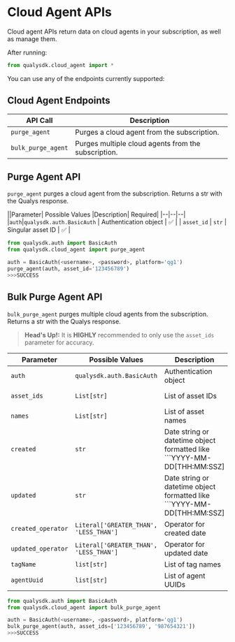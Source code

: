 # Cloud Agent APIs

Cloud agent APIs return data on cloud agents in your subscription, as well as manage them.

After running:
```py
from qualysdk.cloud_agent import *
```
You can use any of the endpoints currently supported:

## Cloud Agent Endpoints

|API Call| Description |
|--|--|
| ```purge_agent``` | Purges a cloud agent from the subscription. |
| ```bulk_purge_agent``` | Purges multiple cloud agents from the subscription. |

## Purge Agent API

```purge_agent``` purges a cloud agent from the subscription. Returns a str with the Qualys response.

||Parameter| Possible Values |Description| Required|
|--|--|--|
|```auth```|```qualysdk.auth.BasicAuth``` | Authentication object | ✅ |
| ```asset_id``` | ```str``` | Singular asset ID | ✅ | 

```py
from qualysdk.auth import BasicAuth
from qualysdk.cloud_agent import purge_agent

auth = BasicAuth(<username>, <password>, platform='qg1')
purge_agent(auth, asset_id='123456789')
>>>SUCCESS
```

## Bulk Purge Agent API

```bulk_purge_agent``` purges multiple cloud agents from the subscription. Returns a str with the Qualys response.

>**Head's Up!:** It is **HIGHLY** recommended to only use the ```asset_ids``` parameter for accuracy.

|Parameter | Possible Values |Description| Required|
|--|--|--|--|
|```auth```|```qualysdk.auth.BasicAuth``` | Authentication object | ✅ |
| ```asset_ids``` | ```List[str]``` | List of asset IDs | ❌, but recommended! | 
| ```names``` | ```List[str]``` | List of asset names | ❌ | 
| ```created``` | ```str``` | Date string or datetime object formatted like ```YYYY-MM-DD[THH:MM:SSZ] | ❌ |
| ```updated``` | ```str``` | Date string or datetime object formatted like ```YYYY-MM-DD[THH:MM:SSZ] | ❌ |
| ```created_operator``` | ```Literal['GREATER_THAN', 'LESS_THAN']``` | Operator for created date | ❌ |
| ```updated_operator``` | ```Literal['GREATER_THAN', 'LESS_THAN']``` | Operator for updated date | ❌ |
| ```tagName``` | ```list[str]``` | List of tag names | ❌ |
| ```agentUuid``` | ```list[str]``` | List of agent UUIDs | ❌ |


```py
from qualysdk.auth import BasicAuth
from qualysdk.cloud_agent import bulk_purge_agent

auth = BasicAuth(<username>, <password>, platform='qg1')
bulk_purge_agent(auth, asset_ids=['123456789', '987654321'])
>>>SUCCESS
```